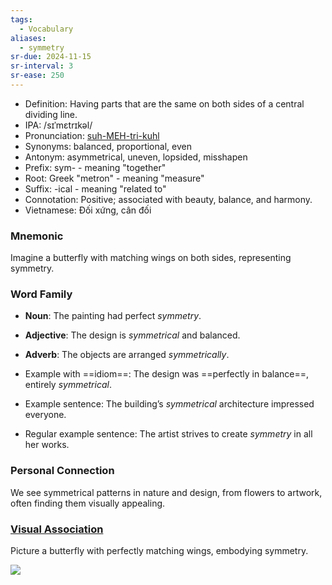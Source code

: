 ```yaml
---
tags:
  - Vocabulary
aliases:
  - symmetry
sr-due: 2024-11-15
sr-interval: 3
sr-ease: 250
---
```


- Definition: Having parts that are the same on both sides of a central dividing line.
- IPA: /sɪˈmɛtrɪkəl/
- Pronunciation: [suh-MEH-tri-kuhl](https://www.google.com/search?q=how+to+pronounce+symmetrical)
- Synonyms: balanced, proportional, even
- Antonym: asymmetrical, uneven, lopsided, misshapen
- Prefix: sym- - meaning "together"
- Root: Greek "metron" - meaning "measure"
- Suffix: -ical - meaning "related to"
- Connotation: Positive; associated with beauty, balance, and harmony.
- Vietnamese: Đối xứng, cân đối

### Mnemonic

Imagine a butterfly with matching wings on both sides, representing symmetry.

### Word Family

- **Noun**: The painting had perfect *symmetry*.
- **Adjective**: The design is *symmetrical* and balanced.
- **Adverb**: The objects are arranged *symmetrically*.

- Example with ==idiom==: The design was ==perfectly in balance==, entirely *symmetrical*.
- Example sentence: The building’s *symmetrical* architecture impressed everyone.
- Regular example sentence: The artist strives to create *symmetry* in all her works.

### Personal Connection

We see symmetrical patterns in nature and design, from flowers to artwork, often finding them visually appealing.

### [Visual Association](https://www.google.com/search?tbm=isch&q=symmetrical)

Picture a butterfly with perfectly matching wings, embodying symmetry.

![](https://media.istockphoto.com/id/182509255/photo/blue-morpho-butterfly-large.jpg?s=612x612&w=0&k=20&c=TE7T5_86dZXIiP9i_THunzAy6gTxh6d-629GhSteedw=)
